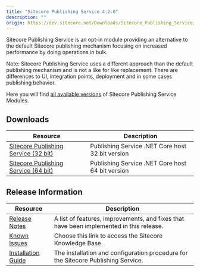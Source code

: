 ```yaml
---
title: "Sitecore Publishing Service 4.2.0"
description: ""
origin: https://dev.sitecore.net/Downloads/Sitecore_Publishing_Service/42/Sitecore_Publishing_Service_420.aspx
---
```


Sitecore Publishing Service is an opt-in module providing an alternative to the default Sitecore publishing mechanism focusing on increased performance by doing operations in bulk.

  <Alert variant='warning' mb={4}>
    <AlertIcon />
    Note: Sitecore Publishing Service uses a different approach than the default publishing mechanism and is not a like for like replacement. There are differences to UI, integration points, deployment and in some cases publishing behavior.
  </Alert>
  

Here you will find [all available versions](/downloads/Sitecore_Publishing_Service_Module) of Sitecore Publishing Service Modules.

## Downloads

 | Resource | Description |
 | --- | --- |
 | [Sitecore Publishing Service (32 bit)](https://scdp.blob.core.windows.net/downloads/Sitecore%20Publishing%20Service/42/Sitecore%20Publishing%20Service%20420/Secure/Sitecore%20Publishing%20Service%204.2.0-win-x86.zip) | Publishing Service .NET Core host 32 bit version |
 | [Sitecore Publishing Service (64 bit)](https://scdp.blob.core.windows.net/downloads/Sitecore%20Publishing%20Service/42/Sitecore%20Publishing%20Service%20420/Secure/Sitecore%20Publishing%20Service%204.2.0-win-x64.zip) | Publishing Service .NET Core host 64 bit version |

## Release Information

 | Resource | Description |
 | --- | --- |
 | [Release Notes](/downloads/Sitecore_Publishing_Service/42/Sitecore_Publishing_Service_420/Release_Notes) | A list of features, improvements, and fixes that have been implemented in this release. |
 | [Known Issues](https://kb.sitecore.net/articles/431510) | Choose this link to access the Sitecore Knowledge Base. |
 | [Installation Guide](https://scdp.blob.core.windows.net/downloads/Sitecore%20Publishing%20Service/42/Sitecore%20Publishing%20Service%20420/Secure/Publishing-Service-Installation-and-Configuration-Guide-4.2.pdf) | The installation and configuration procedure for the Sitecore Publishing Service. |